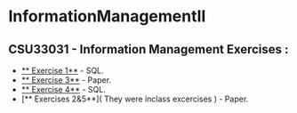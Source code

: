 # InformationManagementII

## CSU33031 - Information Management Exercises  :

- [** Exercise 1**](https://github.com/azizosharke/InformationManagementII/tree/main/exercise1) - SQL.
- [** Exercise 3**](https://github.com/azizosharke/InformationManagementII/tree/main/exercise3) - Paper.
- [** Exercise 4**](https://github.com/azizosharke/InformationManagementII/tree/main/exercise4) - SQL.
- [** Exercises 2&5**]( They were inclass excercises ) - Paper.




 
